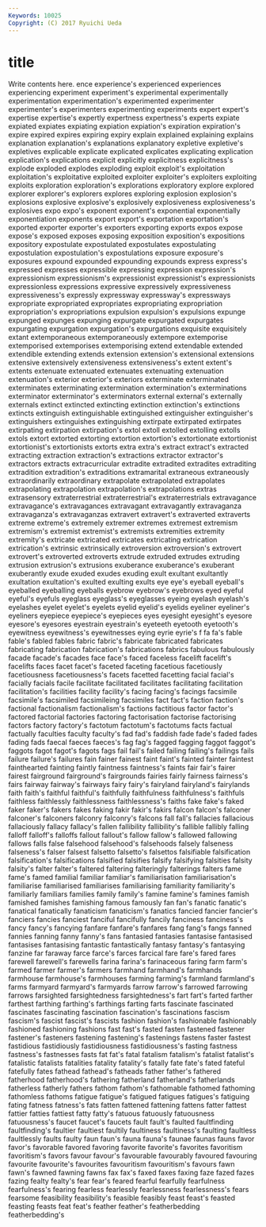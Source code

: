 ```yaml
---
Keywords: 10025 
Copyright: (C) 2017 Ryuichi Ueda
---
```


# title

Write contents here.
ence experience's experienced experiences experiencing experiment experiment's
experimental experimentally experimentation experimentation's experimented experimenter experimenter's experimenters experimenting experiments
expert expert's expertise expertise's expertly expertness expertness's experts expiate expiated
expiates expiating expiation expiation's expiration expiration's expire expired expires expiring
expiry explain explained explaining explains explanation explanation's explanations explanatory expletive
expletive's expletives explicable explicate explicated explicates explicating explication explication's explications
explicit explicitly explicitness explicitness's explode exploded explodes exploding exploit exploit's
exploitation exploitation's exploitative exploited exploiter exploiter's exploiters exploiting exploits exploration
exploration's explorations exploratory explore explored explorer explorer's explorers explores exploring
explosion explosion's explosions explosive explosive's explosively explosiveness explosiveness's explosives expo
expo's exponent exponent's exponential exponentially exponentiation exponents export export's exportation
exportation's exported exporter exporter's exporters exporting exports expos expose expose's
exposed exposes exposing exposition exposition's expositions expository expostulate expostulated expostulates
expostulating expostulation expostulation's expostulations exposure exposure's exposures expound expounded expounding
expounds express express's expressed expresses expressible expressing expression expression's expressionism
expressionism's expressionist expressionist's expressionists expressionless expressions expressive expressively expressiveness expressiveness's
expressly expressway expressway's expressways expropriate expropriated expropriates expropriating expropriation expropriation's
expropriations expulsion expulsion's expulsions expunge expunged expunges expunging expurgate expurgated
expurgates expurgating expurgation expurgation's expurgations exquisite exquisitely extant extemporaneous extemporaneously
extempore extemporise extemporised extemporises extemporising extend extendable extended extendible extending
extends extension extension's extensional extensions extensive extensively extensiveness extensiveness's extent
extent's extents extenuate extenuated extenuates extenuating extenuation extenuation's exterior exterior's
exteriors exterminate exterminated exterminates exterminating extermination extermination's exterminations exterminator exterminator's
exterminators external external's externally externals extinct extincted extincting extinction extinction's
extinctions extincts extinguish extinguishable extinguished extinguisher extinguisher's extinguishers extinguishes extinguishing
extirpate extirpated extirpates extirpating extirpation extirpation's extol extoll extolled extolling
extolls extols extort extorted extorting extortion extortion's extortionate extortionist extortionist's
extortionists extorts extra extra's extract extract's extracted extracting extraction extraction's
extractions extractor extractor's extractors extracts extracurricular extradite extradited extradites extraditing
extradition extradition's extraditions extramarital extraneous extraneously extraordinarily extraordinary extrapolate extrapolated
extrapolates extrapolating extrapolation extrapolation's extrapolations extras extrasensory extraterrestrial extraterrestrial's extraterrestrials
extravagance extravagance's extravagances extravagant extravagantly extravaganza extravaganza's extravaganzas extravert extravert's
extraverted extraverts extreme extreme's extremely extremer extremes extremest extremism extremism's
extremist extremist's extremists extremities extremity extremity's extricate extricated extricates extricating
extrication extrication's extrinsic extrinsically extroversion extroversion's extrovert extrovert's extroverted extroverts
extrude extruded extrudes extruding extrusion extrusion's extrusions exuberance exuberance's exuberant
exuberantly exude exuded exudes exuding exult exultant exultantly exultation exultation's
exulted exulting exults eye eye's eyeball eyeball's eyeballed eyeballing eyeballs
eyebrow eyebrow's eyebrows eyed eyeful eyeful's eyefuls eyeglass eyeglass's eyeglasses
eyeing eyelash eyelash's eyelashes eyelet eyelet's eyelets eyelid eyelid's eyelids
eyeliner eyeliner's eyeliners eyepiece eyepiece's eyepieces eyes eyesight eyesight's eyesore
eyesore's eyesores eyestrain eyestrain's eyeteeth eyetooth eyetooth's eyewitness eyewitness's eyewitnesses
eying eyrie eyrie's f fa fa's fable fable's fabled fables
fabric fabric's fabricate fabricated fabricates fabricating fabrication fabrication's fabrications fabrics
fabulous fabulously facade facade's facades face face's faced faceless facelift
facelift's facelifts faces facet facet's faceted faceting facetious facetiously facetiousness
facetiousness's facets facetted facetting facial facial's facially facials facile facilitate
facilitated facilitates facilitating facilitation facilitation's facilities facility facility's facing facing's
facings facsimile facsimile's facsimiled facsimileing facsimiles fact fact's faction faction's
factional factionalism factionalism's factions factitious factor factor's factored factorial factories
factoring factorisation factorise factorising factors factory factory's factotum factotum's factotums
facts factual factually faculties faculty faculty's fad fad's faddish fade
fade's faded fades fading fads faecal faeces faeces's fag fag's
fagged fagging faggot faggot's faggots fagot fagot's fagots fags fail
fail's failed failing failing's failings fails failure failure's failures fain
fainer fainest faint faint's fainted fainter faintest fainthearted fainting faintly
faintness faintness's faints fair fair's fairer fairest fairground fairground's fairgrounds
fairies fairly fairness fairness's fairs fairway fairway's fairways fairy fairy's
fairyland fairyland's fairylands faith faith's faithful faithful's faithfully faithfulness faithfulness's
faithfuls faithless faithlessly faithlessness faithlessness's faiths fake fake's faked faker
faker's fakers fakes faking fakir fakir's fakirs falcon falcon's falconer
falconer's falconers falconry falconry's falcons fall fall's fallacies fallacious fallaciously
fallacy fallacy's fallen fallibility fallibility's fallible fallibly falling falloff falloff's
falloffs fallout fallout's fallow fallow's fallowed fallowing fallows falls false
falsehood falsehood's falsehoods falsely falseness falseness's falser falsest falsetto falsetto's
falsettos falsifiable falsification falsification's falsifications falsified falsifies falsify falsifying falsities
falsity falsity's falter falter's faltered faltering falteringly falterings falters fame
fame's famed familial familiar familiar's familiarisation familiarisation's familiarise familiarised familiarises
familiarising familiarity familiarity's familiarly familiars families family family's famine famine's
famines famish famished famishes famishing famous famously fan fan's fanatic
fanatic's fanatical fanatically fanaticism fanaticism's fanatics fancied fancier fancier's fanciers
fancies fanciest fanciful fancifully fancily fanciness fanciness's fancy fancy's fancying
fanfare fanfare's fanfares fang fang's fangs fanned fannies fanning fanny
fanny's fans fantasied fantasies fantasise fantasised fantasises fantasising fantastic fantastically
fantasy fantasy's fantasying fanzine far faraway farce farce's farces farcical
fare fare's fared fares farewell farewell's farewells farina farina's farinaceous
faring farm farm's farmed farmer farmer's farmers farmhand farmhand's farmhands
farmhouse farmhouse's farmhouses farming farming's farmland farmland's farms farmyard farmyard's
farmyards farrow farrow's farrowed farrowing farrows farsighted farsightedness farsightedness's fart
fart's farted farther farthest farthing farthing's farthings farting farts fascinate
fascinated fascinates fascinating fascination fascination's fascinations fascism fascism's fascist fascist's
fascists fashion fashion's fashionable fashionably fashioned fashioning fashions fast fast's
fasted fasten fastened fastener fastener's fasteners fastening fastening's fastenings fastens
faster fastest fastidious fastidiously fastidiousness fastidiousness's fasting fastness fastness's fastnesses
fasts fat fat's fatal fatalism fatalism's fatalist fatalist's fatalistic fatalists
fatalities fatality fatality's fatally fate fate's fated fateful fatefully fates
fathead fathead's fatheads father father's fathered fatherhood fatherhood's fathering fatherland
fatherland's fatherlands fatherless fatherly fathers fathom fathom's fathomable fathomed fathoming
fathomless fathoms fatigue fatigue's fatigued fatigues fatigues's fatiguing fating fatness
fatness's fats fatten fattened fattening fattens fatter fattest fattier fatties
fattiest fatty fatty's fatuous fatuously fatuousness fatuousness's faucet faucet's faucets
fault fault's faulted faultfinding faultfinding's faultier faultiest faultily faultiness faultiness's
faulting faultless faultlessly faults faulty faun faun's fauna fauna's faunae
faunas fauns favor favor's favorable favored favoring favorite favorite's favorites
favoritism favoritism's favors favour favour's favourable favourably favoured favouring favourite
favourite's favourites favouritism favouritism's favours fawn fawn's fawned fawning fawns
fax fax's faxed faxes faxing faze fazed fazes fazing fealty
fealty's fear fear's feared fearful fearfully fearfulness fearfulness's fearing fearless
fearlessly fearlessness fearlessness's fears fearsome feasibility feasibility's feasible feasibly feast
feast's feasted feasting feasts feat feat's feather feather's featherbedding featherbedding's
